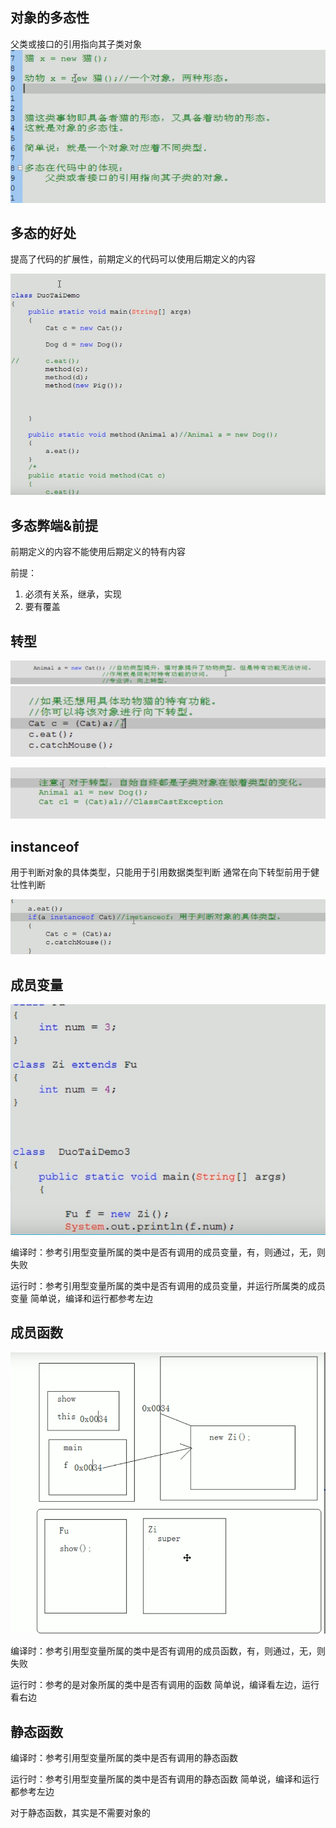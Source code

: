 ## 对象的多态性

父类或接口的引用指向其子类对象
![](2019-11-07-20-10-45.png)

## 多态的好处

提高了代码的扩展性，前期定义的代码可以使用后期定义的内容

![](2019-11-07-20-20-16.png)

## 多态弊端&前提

前期定义的内容不能使用后期定义的特有内容

前提：

1. 必须有关系，继承，实现
2. 要有覆盖

## 转型

![](2019-11-07-20-32-22.png)
![](2019-11-07-20-33-37.png)

![](2019-11-07-20-37-04.png)

## instanceof

用于判断对象的具体类型，只能用于引用数据类型判断
通常在向下转型前用于健壮性判断

![](2019-11-07-20-50-06.png)

## 成员变量
![](2019-11-07-21-01-27.png)

编译时：参考引用型变量所属的类中是否有调用的成员变量，有，则通过，无，则失败

运行时：参考引用型变量所属的类中是否有调用的成员变量，并运行所属类的成员变量
简单说，编译和运行都参考左边

## 成员函数

![](2019-11-07-21-13-49.png)

编译时：参考引用型变量所属的类中是否有调用的成员函数，有，则通过，无，则失败

运行时：参考的是对象所属的类中是否有调用的函数
简单说，编译看左边，运行看右边

## 静态函数


编译时：参考引用型变量所属的类中是否有调用的静态函数

运行时：参考引用型变量所属的类中是否有调用的静态函数
简单说，编译和运行都参考左边

对于静态函数，其实是不需要对象的
